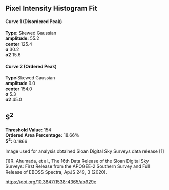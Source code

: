 ## Pixel Intensity Histogram Fit

#### Curve 1 (Disordered Peak)
**Type**: Skewed Gaussian\
**amplitude:** 55.2\
**center** 125.4\
**σ** 30.2\
**σ2** 15.6


#### Curve 2 (Ordered Peak)
**Type**:Skewed Gaussian\
**amplitude** 9.0\
**center** 154.0\
**σ** 5.3\
**σ2** 45.0


## S<sup>2</sup>
**Threshold Value:** 154\
**Ordered Area Percentage:** 18.66%\
**S<sup>2</sup>:** 0.1866




Image used for analysis obtained Sloan Digital Sky Surveys data release [1]

[1]R. Ahumada, et al., The 16th Data Release of the Sloan Digital Sky Surveys: First Release from the APOGEE-2 Southern Survey and Full Release of EBOSS Spectra, ApJS 249, 3 (2020).


https://doi.org/10.3847/1538-4365/ab929e
